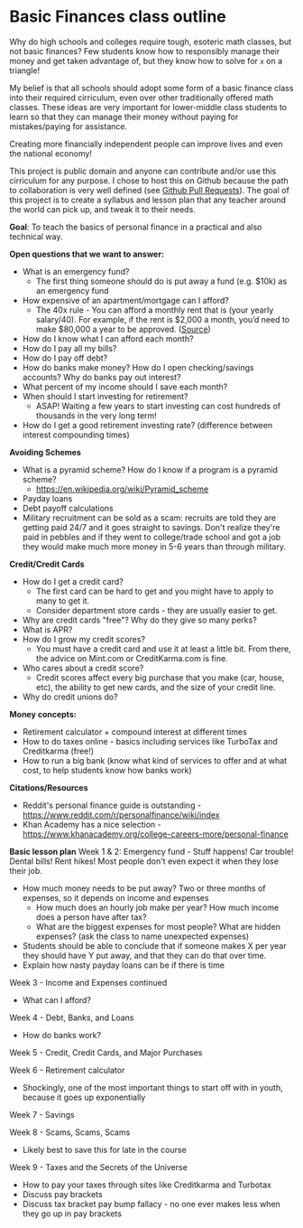 # Basic Finances class outline

Why do high schools and colleges require tough, esoteric math classes, but not basic finances? Few students know how to responsibly manage their money and get taken advantage of, but they know how to solve for `x` on a triangle! 

My belief is that all schools should adopt some form of a basic finance class into their required cirriculum, even over other traditionally offered math classes. These ideas are very important for lower-middle class students to learn so that they can manage their money without paying for mistakes/paying for assistance. 

Creating more financially independent people can improve lives and even the national economy!

This project is public domain and anyone can contribute and/or use this cirriculum for any purpose. I chose to host this on Github because the path to collaboration is very well defined (see [Github Pull Requests](https://help.github.com/articles/creating-a-pull-request/)). The goal of this project is to create a syllabus and lesson plan that any teacher around the world can pick up, and tweak it to their needs. 

**Goal**: To teach the basics of personal finance in a practical and also technical way. 

**Open questions that we want to answer:**
* What is an emergency fund?
  * The first thing someone should do is put away a fund (e.g. $10k) as an emergency fund 
* How expensive of an apartment/mortgage can I afford? 
  * The 40x rule - You can afford a monthly rent that is (your yearly salary/40). For example, if the rent is $2,000 a month, you’d need to make $80,000 a year to be approved. ([Source](https://lifehacker.com/figure-out-how-much-rent-you-can-afford-with-the-40x-ru-1725085955))
* How do I know what I can afford each month?
* How do I pay all my bills?
* How do I pay off debt? 
* How do banks make money? How do I open checking/savings accounts? Why do banks pay out interest?
* What percent of my income should I save each month?
* When should I start investing for retirement? 
  * ASAP! Waiting a few years to start investing can cost hundreds of thousands in the very long term!
* How do I get a good retirement investing rate? (difference between interest compounding times)

**Avoiding Schemes**
* What is a pyramid scheme? How do I know if a program is a pyramid scheme? 
  * https://en.wikipedia.org/wiki/Pyramid_scheme
* Payday loans
* Debt payoff calculations
* Military recruitment can be sold as a scam: recruits are told they are getting paid 24/7 and it goes straight to savings. Don't realize they're paid in pebbles and if they went to college/trade school and got a job they would make much more money in 5-6 years than through military. 

**Credit/Credit Cards**
* How do I get a credit card?
  * The first card can be hard to get and you might have to apply to many to get it.
  * Consider department store cards - they are usually easier to get. 
* Why are credit cards "free"? Why do they give so many perks? 
* What is APR? 
* How do I grow my credit scores? 
  * You must have a credit card and use it at least a little bit. From there, the advice on Mint.com or CreditKarma.com is fine. 
* Who cares about a credit score?
  * Credit scores affect every big purchase that you make (car, house, etc), the ability to get new cards, and the size of your credit line. 
* Why do credit unions do? 

**Money concepts:**
* Retirement calculator + compound interest at different times
* How to do taxes online - basics including services like TurboTax and Creditkarma (free!)
* How to run a big bank (know what kind of services to offer and at what cost, to help students know how banks work)

**Citations/Resources**
* Reddit's personal finance guide is outstanding - https://www.reddit.com/r/personalfinance/wiki/index
* Khan Academy has a nice selection - https://www.khanacademy.org/college-careers-more/personal-finance



**Basic lesson plan**
Week 1 & 2: Emergency fund - Stuff happens! Car trouble! Dental bills! Rent hikes! Most people don't even expect it when they lose their job. 
* How much money needs to be put away? Two or three months of expenses, so it depends on income and expenses
  * How much does an hourly job make per year? How much income does a person have after tax?
  * What are the biggest expenses for most people? What are hidden expenses? (ask the class to name unexpected expenses)
* Students should be able to conclude that if someone makes X per year they should have Y put away, and that they can do that over time. 
* Explain how nasty payday loans can be if there is time

Week 3 - Income and Expenses continued
* What can I afford? 

Week 4 - Debt, Banks, and Loans
* How do banks work?

Week 5 - Credit, Credit Cards, and Major Purchases

Week 6 - Retirement calculator
* Shockingly, one of the most important things to start off with in youth, because it goes up exponentially

Week 7 - Savings

Week 8 - Scams, Scams, Scams
* Likely best to save this for late in the course

Week 9 - Taxes and the Secrets of the Universe
* How to pay your taxes through sites like Creditkarma and Turbotax
* Discuss pay brackets
* Discuss tax bracket pay bump fallacy - no one ever makes less when they go up in pay brackets
